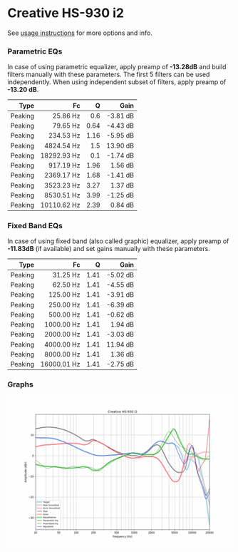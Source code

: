 # Creative HS-930 i2
See [usage instructions](https://github.com/jaakkopasanen/AutoEq#usage) for more options and info.

### Parametric EQs
In case of using parametric equalizer, apply preamp of **-13.28dB** and build filters manually
with these parameters. The first 5 filters can be used independently.
When using independent subset of filters, apply preamp of **-13.20 dB**.

| Type    | Fc          |    Q | Gain     |
|--------:|------------:|-----:|---------:|
| Peaking | 25.86 Hz    | 0.6  | -3.81 dB |
| Peaking | 79.65 Hz    | 0.64 | -4.43 dB |
| Peaking | 234.53 Hz   | 1.16 | -5.95 dB |
| Peaking | 4824.54 Hz  | 1.5  | 13.90 dB |
| Peaking | 18292.93 Hz | 0.1  | -1.74 dB |
| Peaking | 917.19 Hz   | 1.96 | 1.56 dB  |
| Peaking | 2369.17 Hz  | 1.68 | -1.41 dB |
| Peaking | 3523.23 Hz  | 3.27 | 1.37 dB  |
| Peaking | 8530.51 Hz  | 3.99 | -1.25 dB |
| Peaking | 10110.62 Hz | 2.39 | 0.84 dB  |

### Fixed Band EQs
In case of using fixed band (also called graphic) equalizer, apply preamp of **-11.83dB**
(if available) and set gains manually with these parameters.

| Type    | Fc          |    Q | Gain     |
|--------:|------------:|-----:|---------:|
| Peaking | 31.25 Hz    | 1.41 | -5.02 dB |
| Peaking | 62.50 Hz    | 1.41 | -4.55 dB |
| Peaking | 125.00 Hz   | 1.41 | -3.91 dB |
| Peaking | 250.00 Hz   | 1.41 | -6.39 dB |
| Peaking | 500.00 Hz   | 1.41 | -0.62 dB |
| Peaking | 1000.00 Hz  | 1.41 | 1.94 dB  |
| Peaking | 2000.00 Hz  | 1.41 | -3.03 dB |
| Peaking | 4000.00 Hz  | 1.41 | 11.94 dB |
| Peaking | 8000.00 Hz  | 1.41 | 1.36 dB  |
| Peaking | 16000.01 Hz | 1.41 | -2.75 dB |

### Graphs
![](./Creative%20HS-930%20i2.png)